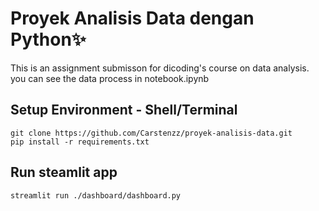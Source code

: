 # Proyek Analisis Data dengan Python✨

This is an assignment submisson for dicoding's course on data analysis.
you can see the data process in notebook.ipynb

## Setup Environment - Shell/Terminal
```
git clone https://github.com/Carstenzz/proyek-analisis-data.git
pip install -r requirements.txt
```

## Run steamlit app
```
streamlit run ./dashboard/dashboard.py
```
